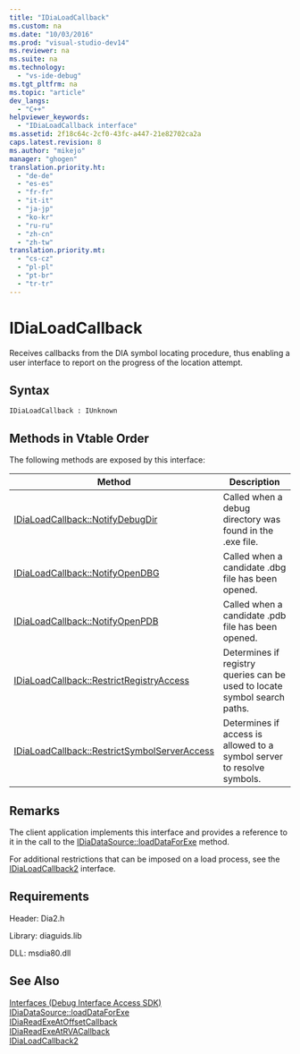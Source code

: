 ```yaml
---
title: "IDiaLoadCallback"
ms.custom: na
ms.date: "10/03/2016"
ms.prod: "visual-studio-dev14"
ms.reviewer: na
ms.suite: na
ms.technology: 
  - "vs-ide-debug"
ms.tgt_pltfrm: na
ms.topic: "article"
dev_langs: 
  - "C++"
helpviewer_keywords: 
  - "IDiaLoadCallback interface"
ms.assetid: 2f18c64c-2cf0-43fc-a447-21e82702ca2a
caps.latest.revision: 8
ms.author: "mikejo"
manager: "ghogen"
translation.priority.ht: 
  - "de-de"
  - "es-es"
  - "fr-fr"
  - "it-it"
  - "ja-jp"
  - "ko-kr"
  - "ru-ru"
  - "zh-cn"
  - "zh-tw"
translation.priority.mt: 
  - "cs-cz"
  - "pl-pl"
  - "pt-br"
  - "tr-tr"
---
```

# IDiaLoadCallback
Receives callbacks from the DIA symbol locating procedure, thus enabling a user interface to report on the progress of the location attempt.  
  
## Syntax  
  
```  
IDiaLoadCallback : IUnknown  
```  
  
## Methods in Vtable Order  
 The following methods are exposed by this interface:  
  
|Method|Description|  
|------------|-----------------|  
|[IDiaLoadCallback::NotifyDebugDir](../VS_debugger/idialoadcallback--notifydebugdir.md)|Called when a debug directory was found in the .exe file.|  
|[IDiaLoadCallback::NotifyOpenDBG](../VS_debugger/idialoadcallback--notifyopendbg.md)|Called when a candidate .dbg file has been opened.|  
|[IDiaLoadCallback::NotifyOpenPDB](../VS_debugger/idialoadcallback--notifyopenpdb.md)|Called when a candidate .pdb file has been opened.|  
|[IDiaLoadCallback::RestrictRegistryAccess](../VS_debugger/idialoadcallback--restrictregistryaccess.md)|Determines if registry queries can be used to locate symbol search paths.|  
|[IDiaLoadCallback::RestrictSymbolServerAccess](../VS_debugger/idialoadcallback--restrictsymbolserveraccess.md)|Determines if access is allowed to a symbol server to resolve symbols.|  
  
## Remarks  
 The client application implements this interface and provides a reference to it in the call to the [IDiaDataSource::loadDataForExe](../VS_debugger/idiadatasource--loaddataforexe.md) method.  
  
 For additional restrictions that can be imposed on a load process, see the [IDiaLoadCallback2](../VS_debugger/idialoadcallback2.md) interface.  
  
## Requirements  
 Header: Dia2.h  
  
 Library: diaguids.lib  
  
 DLL: msdia80.dll  
  
## See Also  
 [Interfaces (Debug Interface Access SDK)](../VS_debugger/interfaces--debug-interface-access-sdk-.md)   
 [IDiaDataSource::loadDataForExe](../VS_debugger/idiadatasource--loaddataforexe.md)   
 [IDiaReadExeAtOffsetCallback](../VS_debugger/idiareadexeatoffsetcallback.md)   
 [IDiaReadExeAtRVACallback](../VS_debugger/idiareadexeatrvacallback.md)   
 [IDiaLoadCallback2](../VS_debugger/idialoadcallback2.md)